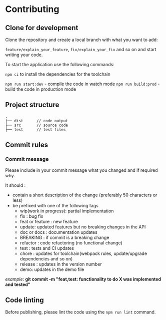 # Contributing

## Clone for development

Clone the repository and create a local branch with what you want to add:

`feature/explain_your_feature`, `fix/explain_your_fix` and so on and start writing your code.

To start the application use the following commands:

`npm ci` to install the dependencies for the toolchain

`npm run start:dev` - compile the code in watch mode
`npm run build:prod` - build the code in production mode

## Project structure

```
.
├── dist      // code output
├── src       // source code
├── test      // test files
```

## Commit rules

### Commit message

Please include in your commit message what you changed and if required why.

It should :

- contain a short description of the change (preferably 50 characters or less)
- be prefixed with one of the following tags
  - wip(work in progress): partial implementation
  - fix : bug fix
  - feat or feature : new feature
  - update: updated features but no breaking changes in the API
  - doc or docs : documentation updates
  - BREAKING : if commit is a breaking change
  - refactor : code refactoring (no functional change)
  - test : tests and CI updates
  - chore : updates for toolchain(webpack rules, update/upgrade dependencies and so on)
  - release : updates in the version number
  - demo: updates in the demo file

_example_: **git commit -m "feat,test: functionality to do X was implemented and tested"**

## Code linting

Before publishing, please lint the code using the `npm run lint` command.
